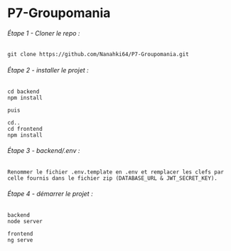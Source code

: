 # P7-Groupomania

###### Étape 1 - Cloner le repo :
```
git clone https://github.com/Nanahki64/P7-Groupomania.git
```

###### Étape 2 - installer le projet :

```
cd backend
npm install

puis

cd..
cd frontend
npm install
```

###### Étape 3 - backend/.env :

```
Renommer le fichier .env.template en .env et remplacer les clefs par celle fournis dans le fichier zip (DATABASE_URL & JWT_SECRET_KEY).
```

###### Étape 4 - démarrer le projet :

```
backend
node server

frontend
ng serve
```